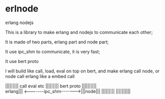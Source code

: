 erlnode
=======

erlang nodejs 

This is a library to make erlang and nodejs to communicate each other;

It is made of two parts, erlang part and node part;

It use ipc_shm to communicate, it is very fast;

It use bert proto

I will build like call, load, eval on top on bert, and make erlang call node, or node call erlang
like a embed call


|||||||||         call eval etc
|||||||||         bert proto     ||||||||||  
erlang||| <-------ipc_shm------->|||node|||
|||||||||                        ||||||||||
